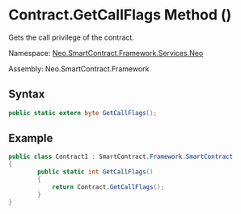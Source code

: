# Contract.GetCallFlags Method ()

Gets the call privilege of the contract.

Namespace: [Neo.SmartContract.Framework.Services.Neo](../../neo.md)

Assembly: Neo.SmartContract.Framework

## Syntax

```c#
public static extern byte GetCallFlags();
```

## Example

```c#
public class Contract1 : SmartContract.Framework.SmartContract
{
        public static int GetCallFlags()
        {
            return Contract.GetCallFlags();
        }
}
```


